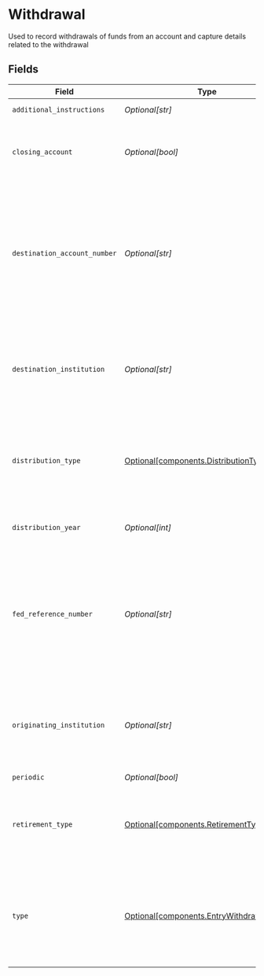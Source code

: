 # Withdrawal

Used to record withdrawals of funds from an account and capture details related to the withdrawal


## Fields

| Field                                                                                                                            | Type                                                                                                                             | Required                                                                                                                         | Description                                                                                                                      | Example                                                                                                                          |
| -------------------------------------------------------------------------------------------------------------------------------- | -------------------------------------------------------------------------------------------------------------------------------- | -------------------------------------------------------------------------------------------------------------------------------- | -------------------------------------------------------------------------------------------------------------------------------- | -------------------------------------------------------------------------------------------------------------------------------- |
| `additional_instructions`                                                                                                        | *Optional[str]*                                                                                                                  | :heavy_minus_sign:                                                                                                               | Free form text field                                                                                                             | Withdrawal Instruction                                                                                                           |
| `closing_account`                                                                                                                | *Optional[bool]*                                                                                                                 | :heavy_minus_sign:                                                                                                               | Indicates the withdrawal was part of an account closure                                                                          | false                                                                                                                            |
| `destination_account_number`                                                                                                     | *Optional[str]*                                                                                                                  | :heavy_minus_sign:                                                                                                               | Human readable account identifier for the account the assets were journaled. To be populated when the Withdrawal type is Journal | 01HBRQ5BW6ZAY4BNWP4GWRD80X                                                                                                       |
| `destination_institution`                                                                                                        | *Optional[str]*                                                                                                                  | :heavy_minus_sign:                                                                                                               | If populated, provides information on the institution the funds have been sent to                                                | Apex                                                                                                                             |
| `distribution_type`                                                                                                              | [Optional[components.DistributionType]](../../models/components/distributiontype.md)                                             | :heavy_minus_sign:                                                                                                               | Provides information on the reason for the distribution from a retirement account                                                | PREMATURE                                                                                                                        |
| `distribution_year`                                                                                                              | *Optional[int]*                                                                                                                  | :heavy_minus_sign:                                                                                                               | tax year associated with the distribution                                                                                        | 2024                                                                                                                             |
| `fed_reference_number`                                                                                                           | *Optional[str]*                                                                                                                  | :heavy_minus_sign:                                                                                                               | Unique tracking number provided to allow tracking a wire transfer from the initiating bank to the receiving bank                 | FedRef# 20240522000000                                                                                                           |
| `originating_institution`                                                                                                        | *Optional[str]*                                                                                                                  | :heavy_minus_sign:                                                                                                               | If populated, provides information on the institution where the funds originated                                                 | Schwab                                                                                                                           |
| `periodic`                                                                                                                       | *Optional[bool]*                                                                                                                 | :heavy_minus_sign:                                                                                                               | N/A                                                                                                                              | false                                                                                                                            |
| `retirement_type`                                                                                                                | [Optional[components.RetirementType]](../../models/components/retirementtype.md)                                                 | :heavy_minus_sign:                                                                                                               | Used for descriptive purposes only. Indicates the type of retirement account                                                     | IRA                                                                                                                              |
| `type`                                                                                                                           | [Optional[components.EntryWithdrawalType]](../../models/components/entrywithdrawaltype.md)                                       | :heavy_minus_sign:                                                                                                               | Provides information on the method through which a deposit/ withdrawal was initiated                                             | ACH                                                                                                                              |